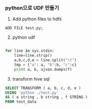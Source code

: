 ### python으로 UDF 만들기

1. Add python files to hdfs
```
ADD FILE test.py;
```

2. python udf 
```python

for line in sys.stdin:
    line=line.strip()
    a,b,c,d,e = line.split("\t")
    tmp = {"a": a, "b":b, "c":c}
    print a, b, ujson.dumps(f)
```

3. transform hive sql
```sql
SELECT TRANSFORM ( a, b, c, d, e )
USING 'python ./test.py'
AS ( a string , b string , f STRING )
FROM test_data
```
